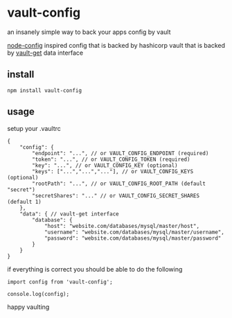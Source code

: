 # vault-config

an insanely simple way to back your apps config by vault

[node-config](https://github.com/lorenwest/node-config) inspired config that is backed by hashicorp vault that is backed by [vault-get](https://github.com/icodeforlove/vault-get) data interface

## install

```
npm install vault-config
```

## usage

setup your .vaultrc

```
{
	"config": {
		"endpoint": "...", // or VAULT_CONFIG_ENDPOINT (required)
		"token": "...", // or VAULT_CONFIG_TOKEN (required)
		"key": "...", // or VAULT_CONFIG_KEY (optional)
		"keys": ["...","...","..."], // or VAULT_CONFIG_KEYS (optional)
		"rootPath": "...", // or VAULT_CONFIG_ROOT_PATH (default "secret")
		"secretShares": "..." // or VAULT_CONFIG_SECRET_SHARES (default 1)
	},
	"data": { // vault-get interface
		"database": {
			"host": "website.com/databases/mysql/master/host",
			"username": "website.com/databases/mysql/master/username",
			"password": "website.com/databases/mysql/master/password"
		}
	}
}
```

if everything is correct you should be able to do the following

```
import config from 'vault-config';

console.log(config);
```

happy vaulting